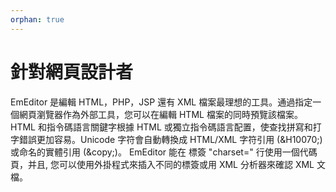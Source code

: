 ```yaml
---
orphan: true
---
```

# 針對網頁設計者

EmEditor 是編輯 HTML，PHP，JSP 還有 XML 檔案最理想的工具。通過指定一個網頁瀏覽器作為外部工具，您可以在編輯 HTML 檔案的同時預覽該檔案。HTML 和指令碼語言關鍵字根據 HTML 或獨立指令碼語言配置，使查找拼寫和打字錯誤更加容易。Unicode 字符會自動轉換成 HTML/XML 字符引用 (\&H10070;) 或命名的實體引用 (\&copy;)。
EmEditor 能在 <META> 標簽 "charset=" 行使用一個代碼頁，并且, 您可以使用外掛程式來插入不同的標簽或用 XML 分析器來確認 XML 文檔。
